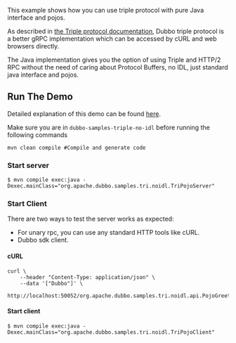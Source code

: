 This example shows how you can use triple protocol with pure Java interface and pojos.

As described in [the Triple protocol documentation](https://dubbo.apache.org/zh-cn/overview/reference/protocols/triple/), Dubbo triple protocol is a better gRPC implementation which can be accessed by cURL and web browsers directly. 

The Java implementation gives you the option of using Triple and HTTP/2 RPC without the need of caring about Protocol Buffers, no IDL, just standard java interface and pojos.

## Run The Demo
Detailed explanation of this demo can be found [here](https://dubbo.apache.org/zh-cn/overview/mannual/java-sdk/quick-start).

Make sure you are in `dubbo-samples-triple-no-idl` before running the following commands

```shell
mvn clean compile #Compile and generate code
```

### Start server
```shell
$ mvn compile exec:java -Dexec.mainClass="org.apache.dubbo.samples.tri.noidl.TriPojoServer"
```

### Start Client

There are two ways to test the server works as expected:
* For unary rpc, you can use any standard HTTP tools like cURL.
* Dubbo sdk client.

#### cURL
```shell
curl \
    --header "Content-Type: application/json" \
    --data '["Dubbo"]' \
    http://localhost:50052/org.apache.dubbo.samples.tri.noidl.api.PojoGreeter/greet/
```

#### Start client
```shell
$ mvn compile exec:java -Dexec.mainClass="org.apache.dubbo.samples.tri.noidl.TriPojoClient"
```


